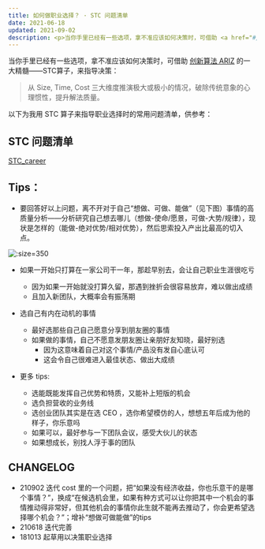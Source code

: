 ```yaml
---
title: 如何做职业选择？ · STC 问题清单
date: 2021-06-18
updated: 2021-09-02
description: <p>当你手里已经有一些选项，拿不准应该如何决策时，可借助 <a href="#/mur/res_ARIZ">创新算法 ARIZ</a> 的一大精髓——STC算子，来指导决策：</p><blockquote><p>从 Size, Time, Cost 三大维度推演极大或极小的情况，破除传统意象的心理惯性，提升解法质量。</p></blockquote>
---
```


当你手里已经有一些选项，拿不准应该如何决策时，可借助 [创新算法 ARIZ](mur/res_ARIZ.md) 的一大精髓——STC算子，来指导决策：

> 从 Size, Time, Cost 三大维度推演极大或极小的情况，破除传统意象的心理惯性，提升解法质量。


以下为我用 STC 算子来指导职业选择时的常用问题清单，供参考：

## STC 问题清单

[STC_career](STC_career.md ':include') 

## Tips：

- 要回答好以上问题，离不开对于自己“想做、可做、能做”（见下图）事情的高质量分析——分析研究自己想去哪儿（想做-使命/愿景，可做-大势/规律），现状是怎样的（能做-绝对优势/相对优势），然后思索投入产出比最高的切入点。

![](http://ishanshan.zoomquiet.top/share/goal_strategy1.png  ':size=350' )

- 如果一开始只打算在一家公司干一年，那趁早别去，会让自己职业生涯很吃亏
    - 因为如果一开始就没打算久留，那遇到挫折会很容易放弃，难以做出成绩
    - 且加入新团队，大概率会有振荡期
- 选自己有内在动机的事情
    - 最好选那些自己自己愿意分享到朋友圈的事情
    - 如果做的事情，自己不愿意发朋友圈让亲朋好友知晓，最好别选
      - 因为这意味着自己对这个事情/产品没有发自心底认可
      - 这会令自己很难进入最佳状态、做出大成绩

- 更多 tips:
    - 选能既能发挥自己优势和特质，又能补上短版的机会
    - 选负担营收的业务线
    - 选创业团队其实是在选 CEO ，选你希望模仿的人，想想五年后成为他的样子，你乐意吗
    - 如果可以，最好参与一下团队会议，感受大伙儿的状态
    - 如果想成长，别找人浮于事的团队


## CHANGELOG 

- 210902 迭代 cost 里的一个问题，把“如果没有经济收益，你也乐意干的是哪个事情？”，换成“在候选机会里，如果有种方式可以让你把其中一个机会的事情推动得非常好，但其他机会的事情你此生就不能再去推动了，你会更希望选择哪个机会？”；增补“想做可做能做”的tips
- 210618 迭代完善
- 181013 起草用以决策职业选择
